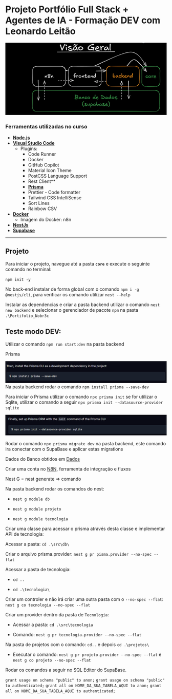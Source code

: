 # Projeto Portfólio Full Stack + Agentes de IA - Formação DEV com Leonardo Leitão

![alt text](image-2.png)

### Ferramentas utilizadas no curso

- **[Node.js](https://nodejs.org/pt)**
- **[Visual Studio Code](https://code.visualstudio.com/)**
    - Plugins:
        - Code Runner
        - Docker
        - GitHub Copilot
        - Material Icon Theme
        - PostCSS Language Support
        - Rest Client**
        - **[Prisma](https://www.prisma.io/docs/getting-started/quickstart-sqlite)**
        - Prettier - Code formatter
        - Tailwind CSS IntelliSense
        - Sort Lines
        - Rainbow CSV
- **[Docker](https://www.docker.com/)**
    - Imagem do Docker: n8n
- **[NestJs](https://docs.nestjs.com/)**
- **[Supabase](https://supabase.com/)**
---

## Projeto

Para iniciar o projeto, navegue até a pasta **`core`** e execute o seguinte comando no terminal:


`npm init -y`

No back-end instalar de forma global com o comando `npm i -g @nestjs/cli`, para verificar os comando utilizar `nest --help`

Instalar as dependencias e criar a pasta backend utilizar o comando `nest new backend` e selecionar o gerenciador de pacote `npm` na pasta `.\Portifolio_Nobr3c`

## Teste modo DEV:

Utilizar o comando `npm run start:dev` na pasta backend

Prisma

![prismaComando](image.png)
Na pasta backend rodar o comando `npm install prisma --save-dev`

Para iniciar o Prisma utilizar o comando `npx prisma init` se for utilizar o Sqlite, utilizar o comando a seguir `npx prisma init --datasource-provider sqlite`

![alt text](image-1.png)

Rodar o comando `npx prisma migrate dev` na pasta backend, este comando ira conectar com o SupaBase e aplicar estas migrations 

Dados do Banco obtidos em [Dados](https://github.com/portfolio-projetos-dev/assets)

Criar uma conta no [N8N](https://app.n8n.cloud/register), ferramenta de integração e fluxos

Nest G = nest generate => comando

Na pasta backend rodar os comandos do nest:

- `nest g module db`

- `nest g module projeto`

- `nest g module tecnologia`

Criar uma classe para acessar o prisma através desta classe e implementar API de tecnologia:

Acessar a pasta: `cd .\src\db\`

Criar o arquivo prisma.provider: `nest g pr pisma.provider --no-spec --flat`

Acessar a pasta de tecnologia: 

- `cd ..`

- `cd .\tecnologia\`

Criar um controler e não irá criar uma outra pasta com o `--no-spec --flat`: `nest g co tecnologia --no-spec --flat`

Criar um provider dentro da pasta de `Tecnologia`:

- Acessar a pasta: `cd .\src\tecnologia`

- Comando: `nest g pr tecnologia.provider --no-spec --flat`

Na pasta de projetos com o comando: `cd..` e depois `cd .\projetos\` 

- Executar o comando: `nest g pr projeto.provider --no-spec --flat` e `nest g co projeto --no-spec --flat`

Rodar os comandos a seguir no SQL Editor do SupaBase. 

`grant usage on schema "public" to anon;`
`grant usage on schema "public" to authenticated;`
`grant all on NOME_DA_SUA_TABELA_AQUI to anon;`
`grant all on NOME_DA_SUA_TABELA_AQUI to authenticated;`

